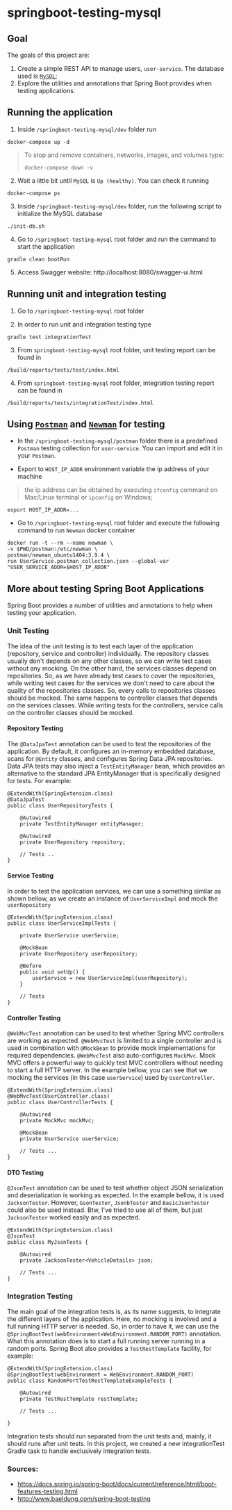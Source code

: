 # springboot-testing-mysql

## Goal

The goals of this project are:

1. Create a simple REST API to manage users, `user-service`. The database used is [`MySQL`](https://www.mysql.com);
2. Explore the utilities and annotations that Spring Boot provides when testing applications.

## Running the application

1. Inside `/springboot-testing-mysql/dev` folder run
```
docker-compose up -d
```
> To stop and remove containers, networks, images, and volumes type:
> ```
> docker-compose down -v
> ```

2. Wait a little bit until `MySQL` is `Up (healthy)`. You can check it running
```
docker-compose ps
```

3. Inside `/springboot-testing-mysql/dev` folder, run the following script to initialize the MySQL database
```
./init-db.sh
```

4. Go to `/springboot-testing-mysql` root folder and run the command to start the application
```
gradle clean bootRun
```

5. Access Swagger website: http://localhost:8080/swagger-ui.html

## Running unit and integration testing

1. Go to `/springboot-testing-mysql` root folder

2. In order to run unit and integration testing type
```
gradle test integrationTest
```

3. From `springboot-testing-mysql` root folder, unit testing report can be found in
```
/build/reports/tests/test/index.html
```

4. From `springboot-testing-mysql` root folder, integration testing report can be found in
```
/build/reports/tests/integrationTest/index.html
```

## Using [`Postman`](https://www.getpostman.com) and [`Newman`](https://github.com/postmanlabs/newman) for testing

- In the `/springboot-testing-mysql/postman` folder there is a predefined `Postman` testing collection for `user-service`. You can import and edit it in your `Postman`.

- Export to `HOST_IP_ADDR` environment variable the ip address of your machine
> the ip address can be obtained by executing `ifconfig` command on Mac/Linux terminal or `ipconfig` on Windows;
```
export HOST_IP_ADDR=...
```

- Go to `/springboot-testing-mysql` root folder and execute the following command to run `Newman` docker container
```
docker run -t --rm --name newman \
-v $PWD/postman:/etc/newman \
postman/newman_ubuntu1404:3.9.4 \
run UserService.postman_collection.json --global-var "USER_SERVICE_ADDR=$HOST_IP_ADDR"
```

## More about testing Spring Boot Applications

Spring Boot provides a number of utilities and annotations to help when testing your application.

### Unit Testing

The idea of the unit testing is to test each layer of the application (repository, service and controller) individually.
The repository classes usually don't depends on any other classes, so we can write test cases without any mocking.
On the other hand, the services classes depend on repositories. So, as we have already test cases to cover the repositories, while writing test cases for the services we don't need to care about the quality of the repositories classes. So, every calls to repositories classes should be mocked.
The same happens to controller classes that depends on the services classes. While writing tests for the controllers, service calls on the controller classes should be mocked.

#### Repository Testing

The `@DataJpaTest` annotation can be used to test the repositories of the application.
By default, it configures an in-memory embedded database, scans for `@Entity` classes, and configures Spring Data JPA repositories.
Data JPA tests may also inject a `TestEntityManager` bean, which provides an alternative to the standard JPA EntityManager that is specifically designed for tests.
For example:

```
@ExtendWith(SpringExtension.class)
@DataJpaTest
public class UserRepositoryTests {

	@Autowired
	private TestEntityManager entityManager;

	@Autowired
	private UserRepository repository;

	// Tests ..
}
```

#### Service Testing

In order to test the application services, we can use a something similar as shown bellow, as we create an instance of `UserServiceImpl` and mock the `userRepository` 

```
@ExtendWith(SpringExtension.class)
public class UserServiceImplTests {

    private UserService userService;
    
    @MockBean
    private UserRepository userRepository;

    @Before
    public void setUp() {
        userService = new UserServiceImpl(userRepository);
    }
    
    // Tests
}
```

#### Controller Testing

`@WebMvcTest` annotation can be used to test whether Spring MVC controllers are working as expected.
`@WebMvcTest` is limited to a single controller and is used in combination with `@MockBean` to provide mock implementations for required dependencies.
`@WebMvcTest` also auto-configures `MockMvc`. Mock MVC offers a powerful way to quickly test MVC controllers without needing to start a full HTTP server.
In the example bellow, you can see that we mocking the services (in this case `userService`) used by `UserController`.

```
@ExtendWith(SpringExtension.class)
@WebMvcTest(UserController.class)
public class UserControllerTests {

    @Autowired
    private MockMvc mockMvc;

    @MockBean
    private UserService userService;
    
    // Tests ... 
}
```

#### DTO Testing

`@JsonTest` annotation can be used to test whether object JSON serialization and deserialization is working as expected.
In the example bellow, it is used `JacksonTester`. However, `GsonTester`, `JsonbTester` and `BasicJsonTester` could also be used instead.
Btw, I've tried to use all of them, but just `JacksonTester` worked easily and as expected.  

```
@ExtendWith(SpringExtension.class)
@JsonTest
public class MyJsonTests {

	@Autowired
	private JacksonTester<VehicleDetails> json;

	// Tests ...
}
```

### Integration Testing

The main goal of the integration tests is, as its name suggests, to integrate the different layers of the application. Here, no mocking is involved and a full running HTTP server is needed. 
So, in order to have it, we can use the `@SpringBootTest(webEnvironment=WebEnvironment.RANDOM_PORT)` annotation. What this annotation does is to start a full running server running in a random ports. Spring Boot also provides a `TestRestTemplate` facility, for example:

```
@ExtendWith(SpringExtension.class)
@SpringBootTest(webEnvironment = WebEnvironment.RANDOM_PORT)
public class RandomPortTestRestTemplateExampleTests {

	@Autowired
	private TestRestTemplate restTemplate;

	// Tests ...

}
```

Integration tests should run separated from the unit tests and, mainly, it should runs after unit tests. In this project, we created a new integrationTest Gradle task to handle exclusively integration tests.

### Sources:

- https://docs.spring.io/spring-boot/docs/current/reference/html/boot-features-testing.html
- http://www.baeldung.com/spring-boot-testing
